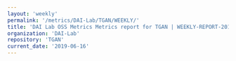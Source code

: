 ```yaml
---
layout: 'weekly'
permalink: '/metrics/DAI-Lab/TGAN/WEEKLY/'
title: 'DAI Lab OSS Metrics Metrics report for TGAN | WEEKLY-REPORT-2019-06-16'
organization: 'DAI-Lab'
repository: 'TGAN'
current_date: '2019-06-16'
---
```

